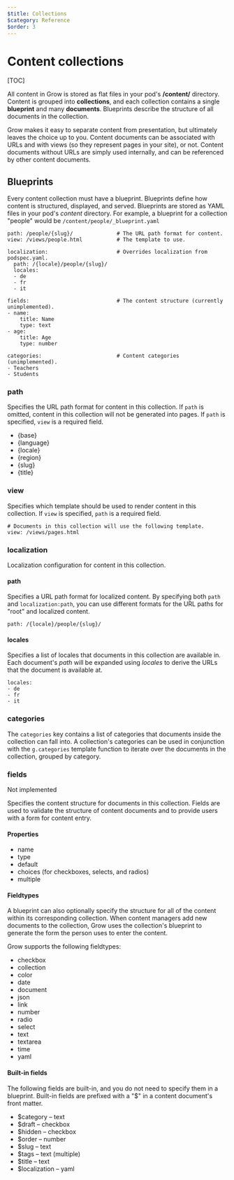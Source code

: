 ```yaml
---
$title: Collections
$category: Reference
$order: 3
---
```

# Content collections

[TOC]

All content in Grow is stored as flat files in your pod's __/content/__ directory. Content is grouped into __collections__, and each collection contains a single __blueprint__ and many __documents__. Blueprints describe the structure of all documents in the collection.

Grow makes it easy to separate content from presentation, but ultimately leaves the choice up to you. Content documents can be associated with URLs and with views (so they represent pages in your site), or not. Content documents without URLs are simply used internally, and can be referenced by other content documents.

## Blueprints

Every content collection must have a blueprint. Blueprints define how content is structured, displayed, and served. Blueprints are stored as YAML files in your pod's *content* directory.  For example, a blueprint for a collection "people" would be `/content/people/_blueprint.yaml`

    path: /people/{slug}/              # The URL path format for content.
    view: /views/people.html           # The template to use.

    localization:                      # Overrides localization from podspec.yaml.
      path: /{locale}/people/{slug}/
      locales:
      - de
      - fr
      - it

    fields:                            # The content structure (currently unimplemented).
    - name:
        title: Name
        type: text
    - age:
        title: Age
        type: number

    categories:                        # Content categories (unimplemented).
    - Teachers
    - Students

### path

Specifies the URL path format for content in this collection. If `path` is omitted, content in this collection will not be generated into pages. If `path` is specified, `view` is a required field.

  - {base}
  - {language}
  - {locale}
  - {region}
  - {slug}
  - {title}

### view

Specifies which template should be used to render content in this collection. If `view` is specified, `path` is a required field.

    # Documents in this collection will use the following template.
    view: /views/pages.html

### localization

Localization configuration for content in this collection.

#### path

Specifies a URL path format for localized content. By specifying both `path` and `localization:path`, you can use different formats for the URL paths for "root" and localized content.

    path: /{locale}/people/{slug}/

#### locales

Specifies a list of locales that documents in this collection are available in. Each document's *path* will be expanded using *locales* to derive the URLs that the document is available at.

    locales:
    - de
    - fr
    - it

### categories

The `categories` key contains a list of categories that documents inside the collection can fall into. A collection's categories can be used in conjunction with the `g.categories` template function to iterate over the documents in the collection, grouped by category.

### fields

<div class="badge badge-not-implemented">Not implemented</div>

Specifies the content structure for documents in this collection. Fields are used to validate the structure of content documents and to provide users with a form for content entry.

#### Properties

- name
- type
- default
- choices (for checkboxes, selects, and radios)
- multiple

#### Fieldtypes

A blueprint can also optionally specify the structure for all of the content within its corresponding collection. When content managers add new documents to the collection, Grow uses the collection's blueprint to generate the form the person uses to enter the content.

Grow supports the following fieldtypes:

- checkbox
- collection
- color
- date
- document
- json
- link
- number
- radio
- select
- text
- textarea
- time
- yaml

#### Built-in fields

The following fields are built-in, and you do not need to specify them in a blueprint. Built-in fields are prefixed with a "$" in a content document's front matter.

- $category – text
- $draft – checkbox
- $hidden – checkbox
- $order – number
- $slug – text
- $tags – text (multiple)
- $title – text
- $localization – yaml

